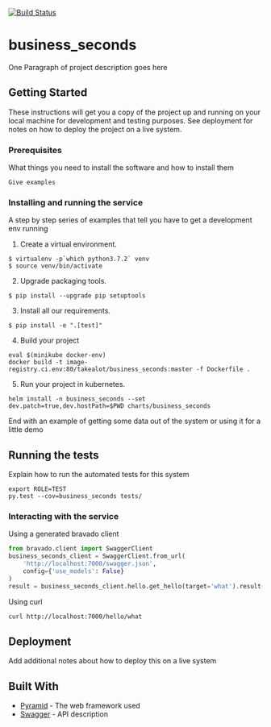 [![Build Status](https://magnum.travis-ci.com/TAKEALOT/business_seconds.svg?token=zDUr6qSiwFsZyyUy1s7p&branch=master)](https://magnum.travis-ci.com/TAKEALOT/business_seconds)

# business_seconds

One Paragraph of project description goes here

## Getting Started

These instructions will get you a copy of the project up and running on your local machine for development and testing purposes. See deployment for notes on how to deploy the project on a live system.

### Prerequisites

What things you need to install the software and how to install them

```
Give examples
```

### Installing and running the service

A step by step series of examples that tell you have to get a development env running

1. Create a virtual environment.
```
$ virtualenv -p`which python3.7.2` venv
$ source venv/bin/activate
```
2. Upgrade packaging tools.
```
$ pip install --upgrade pip setuptools
```
3. Install all our requirements.
```
$ pip install -e ".[test]"
```

4. Build your project
```
eval $(minikube docker-env)
docker build -t image-registry.ci.env:80/takealot/business_seconds:master -f Dockerfile .
```

5. Run your project in kubernetes.
```
helm install -n business_seconds --set dev.patch=true,dev.hostPath=$PWD charts/business_seconds
```

End with an example of getting some data out of the system or using it for a little demo

## Running the tests

Explain how to run the automated tests for this system

```
export ROLE=TEST
py.test --cov=business_seconds tests/
```

### Interacting with the service
Using a generated bravado client
```python
from bravado.client import SwaggerClient
business_seconds_client = SwaggerClient.from_url(
    'http://localhost:7000/swagger.json',
    config={'use_models': False}
)
result = business_seconds_client.hello.get_hello(target='what').result()
```
Using curl
```bash
curl http://localhost:7000/hello/what
```

## Deployment

Add additional notes about how to deploy this on a live system

## Built With

* [Pyramid](http://docs.pylonsproject.org/projects/pyramid/en/latest/) - The web framework used
* [Swagger](http://swagger.io/) - API description
